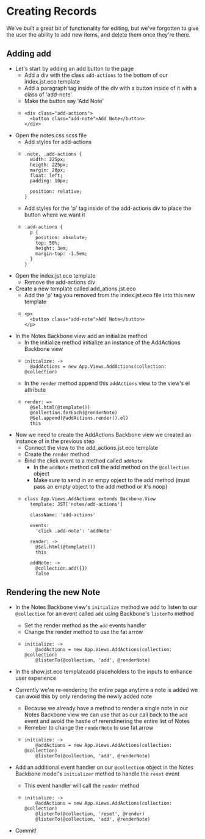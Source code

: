 Creating Records
==

We've built a great bit of functionality for editing, but we've forgotten to
give the user the ability to add new items, and delete them once they're there.

Adding add
--

- Let's start by adding an add button to the page
  - Add a div with the class `add-actions` to the bottom of our index.jst.eco
    template
  - Add a paragraph tag inside of the div with a button inside of it with a
    class of 'add-note'
  - Make the button say 'Add Note'
  - ```
    <div class="add-actions">
      <button class="add-note">Add Note</button>
    </div>
    ```
- Open the notes.css.scss file
  - Add styles for add-actions
  - ```
    .note, .add-actions {
      width: 225px;
      heigth: 225px;
      margin: 20px;
      float: left;
      padding: 10px;

      position: relative;
    }
    ```
  - Add styles for the 'p' tag inside of the add-actions div to place the button
    where we want it
  - ```
    .add-actions {
      p {
        position: absolute;
        top: 50%;
        height: 3em;
        margin-top: -1.5em;
      }
    }
    ```
- Open the index.jst.eco template
  - Remove the add-actions div
- Create a new template called add\_ations.jst.eco
  - Add the 'p' tag you removed from the index.jst.eco file into this new template
  - ```
    <p>
      <button class="add-note">Add Note</button>
    </p>
    ```
- In the Notes Backbone view add an initialize method
  - In the initialize method initialize an instance of the AddActions Backbone view
  - ```
    initialize: ->
      @addActions = new App.Views.AddActions(collection: @collection)
    ```
  - In the `render` method append this `addActions` view to the view's el
    attribute
  - ```
    render: =>
      @$el.html(@template())
      @collection.forEach(@renderNote)
      @$el.append(@addActions.render().el)
      this
    ```
- Now we need to create the AddActions Backbone view we created an instance of in the
  previous step
  - Connect the view to the add\_actions.jst.eco template
  - Create the `render` method
  - Bind the click event to a method called `addNote`
    - In the `addNote` method call the add method on the `@collection` object
    - Make sure to send in an empy opject to the add method (must pass an empty object to the add method or it's noop)
  - ```
    class App.Views.AddActions extends Backbone.View
      template: JST['notes/add-actions']

      className: 'add-actions'

      events:
        'click .add-note': 'addNote'

      render: ->
        @$el.html(@template())
        this

      addNote: ->
        @collection.add({})
        false
    ```

Rendering the new Note
--

- In the Notes Backbone view's `initialize` method we add to listen to our `@collection`
  for an event called `add` using Backbone's `listenTo` method
  - Set the render method as the `add` events handler
  - Change the render method to use the fat arrow
  - ```
    initialize: ->
        @addActions = new App.Views.AddActions(collection: @collection)
        @listenTo(@collection, 'add', @renderNote)
    ```
- In the show.jst.eco templateadd placeholders to the inputs to enhance user
  experience

- Currently we're re-rendering the entire page anytime a note is added we can
  avoid this by only rendering the newly added note
  - Because we already have a method to render a single note in our Notes Backbone view we can use that as our call back to the `add` event and avoid the hastle of rerendinering the entire list of Notes
  - Remeber to change the `renderNote` to use fat arrow
  - ```
    initialize: ->
        @addActions = new App.Views.AddActions(collection: @collection)
        @listenTo(@collection, 'add', @renderNote)
    ```

- Add an additional event handler on our `@collection` object in the Notes Backbone model's `initializer` method to handle the `reset` event
  - This event handler will call the `render` method
  - ```
    initialize: ->
        @addActions = new App.Views.AddActions(collection: @collection)
        @listenTo(@collection, 'reset', @render)
        @listenTo(@collection, 'add', @renderNote)
    ```

- Commit!
